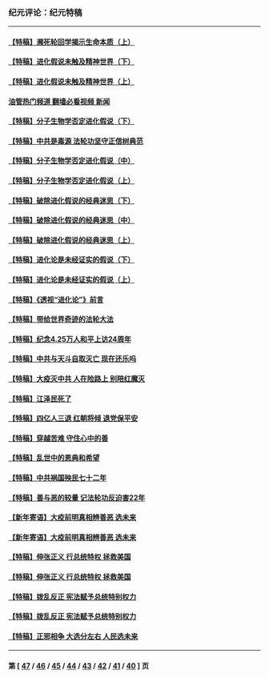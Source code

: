 ### 纪元评论：纪元特稿
---
#### [【特稿】濒死轮回学揭示生命本质（上）](../../pages/nsc424/n14056006.md?09050330) 
#### [【特稿】进化假说未触及精神世界（下）](../../pages/nsc424/n14048707.md?09050330) 
#### [【特稿】进化假说未触及精神世界（上）](../../pages/nsc424/n14042113.md?09050330) 
#### [油管热门频道 翻墙必看视频 新闻](ok?09050330)
#### [【特稿】分子生物学否定进化假说（下）](../../pages/nsc424/n14038267.md?09050330) 
#### [【特稿】中共是毒源 法轮功坚守正信树典范](../../pages/nsc424/n14037281.md?09050330) 
#### [【特稿】分子生物学否定进化假说（中）](../../pages/nsc424/n14035548.md?09050330) 
#### [【特稿】分子生物学否定进化假说（上）](../../pages/nsc424/n14032398.md?09050330) 
#### [【特稿】破除进化假说的经典迷思（下）](../../pages/nsc424/n14029015.md?09050330) 
#### [【特稿】破除进化假说的经典迷思（中）](../../pages/nsc424/n14027341.md?09050330) 
#### [【特稿】破除进化假说的经典迷思（上）](../../pages/nsc424/n14024749.md?09050330) 
#### [【特稿】进化论是未经证实的假说（下）](../../pages/nsc424/n14022170.md?09050330) 
#### [【特稿】进化论是未经证实的假说（上）](../../pages/nsc424/n14020737.md?09050330) 
#### [【特稿】《透视“进化论”》前言](../../pages/nsc424/n14019941.md?09050330) 
#### [【特稿】带给世界奇迹的法轮大法](../../pages/nsc424/n13994132.md?09050330) 
#### [【特稿】纪念4.25万人和平上访24周年](../../pages/nsc424/n13980883.md?09050330) 
#### [【特稿】中共与天斗自取灭亡 现在还乐吗](../../pages/nsc424/n13897482.md?09050330) 
#### [【特稿】大疫灭中共 人在险路上 别陪红魔灭](../../pages/nsc424/n13890697.md?09050330) 
#### [【特稿】江泽民死了](../../pages/nsc424/n13876300.md?09050330) 
#### [【特稿】四亿人三退 红朝将倾 退党保平安](../../pages/nsc424/n13794378.md?09050330) 
#### [【特稿】穿越苦难 守住心中的善](../../pages/nsc424/n13784979.md?09050330) 
#### [【特稿】乱世中的恩典和希望](../../pages/nsc424/n13734687.md?09050330) 
#### [【特稿】中共祸国殃民七十二年](../../pages/nsc424/n13272607.md?09050330) 
#### [【特稿】善与恶的较量 记法轮功反迫害22年](../../pages/nsc424/n13086597.md?09050330) 
#### [【新年寄语】大疫前明真相辨善恶 选未来](../../pages/nsc424/n12660855.md?09050330) 
#### [【新年寄语】大疫前明真相辨善恶 选未来](../../pages/nsc424/n12660855.md?09050330) 
#### [【特稿】伸张正义 行总统特权 拯救美国](../../pages/nsc424/n12616806.md?09050330) 
#### [【特稿】伸张正义 行总统特权 拯救美国](../../pages/nsc424/n12616806.md?09050330) 
#### [【特稿】拨乱反正 宪法赋予总统特别权力](../../pages/nsc424/n12598306.md?09050330) 
#### [【特稿】拨乱反正 宪法赋予总统特别权力](../../pages/nsc424/n12598306.md?09050330) 
#### [【特稿】正邪相争 大选分左右 人民选未来](../../pages/nsc424/n12545208.md?09050330) 

---
#### 第 [ [47](./47.md?09050330) / [46](./46.md?09050330) / [45](./45.md?09050330) / [44](./44.md?09050330) / [43](./43.md?09050330) / [42](./42.md?09050330) / [41](./41.md?09050330) / [40](./40.md?09050330) ] 页
